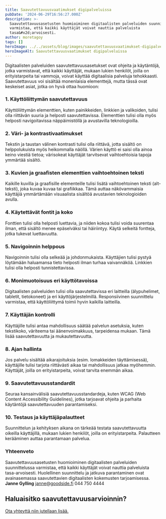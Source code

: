 ```yaml
---
title: Saavutettavuusvaatimukset digipalveluissa
pubDate: '2024-06-29T16:56:27.000Z'
description: >-
  Saavutettavuusasetusten huomioiminen digitaalisten palveluiden suunnittelussa
  varmistaa, että kaikki käyttäjät voivat nauttia palveluista
  tasa&#x2d;arvoisesti.
author: moretagoy
tags: []
heroImage: ../../assets/blog/images/saavutettavuusvaatimukset-digipalveluissa/featured.webp
heroImageAlt: Saavutettavuusvaatimukset digipalveluissa
---
```


Digitaalisten palveluiden saavutettavuusasetukset ovat ohjeita ja käytäntöjä, jotka varmistavat, että kaikki käyttäjät, mukaan lukien henkilöt, joilla on erityistarpeita tai vammoja, voivat käyttää digitaalisia palveluja tehokkaasti. Saavutettavuus voi sisältää monenlaisia elementtejä, mutta tässä ovat keskeiset asiat, jotka on hyvä ottaa huomioon:

### 1\. **Käyttöliittymän saavutettavuus**

Käyttöliittymän elementtien, kuten painikkeiden, linkkien ja valikoiden, tulisi olla riittävän suuria ja helposti saavutettavissa. Elementtien tulisi olla myös helposti navigoitavissa näppäimistöllä ja avustavilla teknologioilla.

### 2\. **Väri- ja kontrastivaatimukset**

Tekstin ja taustan välinen kontrasti tulisi olla riittävä, jotta sisältö on helppolukuista myös heikommalla näöllä. Värien käyttö ei saisi olla ainoa keino viestiä tietoa; värisokeat käyttäjät tarvitsevat vaihtoehtoisia tapoja ymmärtää sisältö.

### 3\. **Kuvien ja graafisten elementtien vaihtoehtoinen teksti**

Kaikille kuvilla ja graafisille elementeille tulisi lisätä vaihtoehtoinen teksti (alt-teksti), joka kuvaa kuvaa tai grafiikkaa. Tämä auttaa näkövammaisia käyttäjiä ymmärtämään visuaalista sisältöä avustavien teknologioiden avulla.

### 4\. **Käytettävät fontit ja koko**

Fonttien tulisi olla helposti luettavia, ja niiden kokoa tulisi voida suurentaa ilman, että sisältö menee epäselväksi tai häiriintyy. Käytä selkeitä fontteja, jotka tukevat luettavuutta.

### 5\. **Navigoinnin helppous**

Navigoinnin tulisi olla selkeää ja johdonmukaista. Käyttäjien tulisi pystyä löytämään haluamansa tieto helposti ilman turhaa vaivannäköä. Linkkien tulisi olla helposti tunnistettavissa.

### 6\. **Monimuotoisuus eri käyttötavoissa**

Digitaalisten palveluiden tulisi olla saavutettavissa eri laitteilla (älypuhelimet, tabletit, tietokoneet) ja eri käyttöjärjestelmillä. Responsiivinen suunnittelu varmistaa, että käyttöliittymä toimii hyvin kaikilla laitteilla.

### 7\. **Käyttäjän kontrolli**

Käyttäjille tulisi antaa mahdollisuus säätää palvelun asetuksia, kuten tekstikoko, väriteema tai äänenvoimakkuus, tarpeidensa mukaan. Tämä lisää saavutettavuutta ja mukautettavuutta.

### 8\. **Ajan hallinta**

Jos palvelu sisältää aikarajoituksia (esim. lomakkeiden täyttämisessä), käyttäjille tulisi tarjota riittävästi aikaa tai mahdollisuus jatkaa myöhemmin. Käyttäjät, joilla on erityistarpeita, voivat tarvita enemmän aikaa.

### 9\. **Saavutettavuusstandardit**

Seuraa kansainvälisiä saavutettavuusstandardeja, kuten WCAG (Web Content Accessibility Guidelines), jotka tarjoavat ohjeita ja parhaita käytäntöjä saavutettavuuden parantamiseksi.

### 10\. **Testaus ja käyttäjäpalautteet**

Suunnittelun ja kehityksen aikana on tärkeää testata saavutettavuutta oikeilla käyttäjillä, mukaan lukien henkilöt, joilla on erityistarpeita. Palautteen kerääminen auttaa parantamaan palvelua.

### Yhteenveto

Saavutettavuusasetusten huomioiminen digitaalisten palveluiden suunnittelussa varmistaa, että kaikki käyttäjät voivat nauttia palveluista tasa-arvoisesti. Huolellinen suunnittelu ja jatkuva parantaminen ovat avainasemassa saavutettavien digitaalisten kokemusten tarjoamisessa.   **Janne Gylling** janne@goodside.fi 044 750 4444  

## Haluaisitko saavutettavuusarvioinnin?

[Ota yhteyttä niin jutellaan lisää.](https://goodside.fi/ota-yhteytta/)